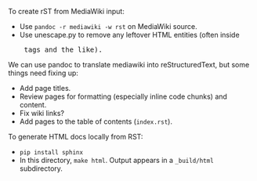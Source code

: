 To create rST from MediaWiki input:

   * Use `pandoc -r mediawiki -w rst` on MediaWiki source.
   * Use unescape.py to remove any leftover HTML entities (often inside <pre>
     tags and the like).

We can use pandoc to translate mediawiki into reStructuredText, but some things need fixing up:

   * Add page titles.
   * Review pages for formatting (especially inline code chunks) and content.
   * Fix wiki links?
   * Add pages to the table of contents (`index.rst`).

To generate HTML docs locally from RST:

   * `pip install sphinx`
   * In this directory, `make html`. Output appears in a `_build/html` subdirectory.

